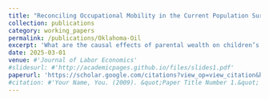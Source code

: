 ```yaml
---
title: "Reconciling Occupational Mobility in the Current Population Survey"
collection: publications
category: working_papers
permalink: /publications/Oklahoma-Oil
excerpt: 'What are the causal effects of parental wealth on children’s outcomes? Beginning with the famous land run of 1889, initial homesteaders in Oklahoma Territory raced to claim plots of land unaware that oil lay hidden beneath their feet. We link initial homesteaders to the locations of oil discoveries and develop new methods to link them to their children in the 1940 census, which allows us to examine the impacts of parental wealth shocks on children’s wealth, income, labor supply, education, and migration.'
date: 2025-03-01
venue: #'Journal of Labor Economics'
#slidesurl: #'http://academicpages.github.io/files/slides1.pdf'
paperurl: 'https://scholar.google.com/citations?view_op=view_citation&hl=en&user=_3_WnVwAAAAJ&citation_for_view=_3_WnVwAAAAJ:2osOgNQ5qMEC'
#citation: #'Your Name, You. (2009). &quot;Paper Title Number 1.&quot; <i>Journal 1</i>. 1(1).'
---
```

